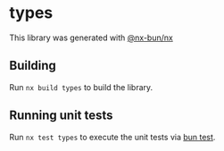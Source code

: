 # types

This library was generated with [@nx-bun/nx](https://github.com/jordan-hall/nx-bun)

## Building

Run `nx build types` to build the library.

## Running unit tests

Run `nx test types` to execute the unit tests via [bun test](https://bun.sh/docs/cli/test).
